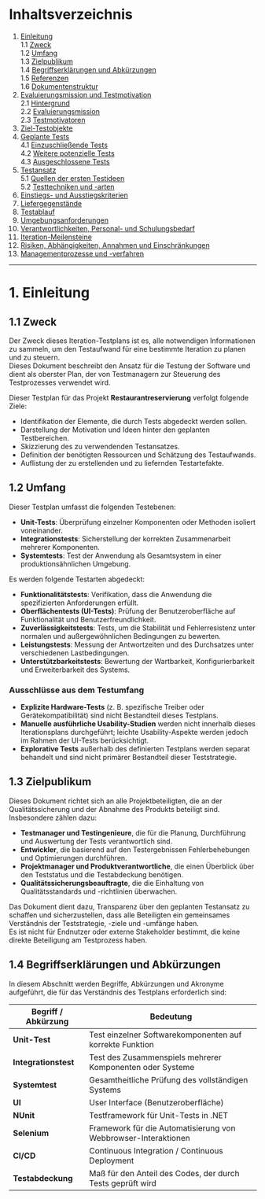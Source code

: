 # Inhaltsverzeichnis

1. [Einleitung](#1-einleitung)  
    1.1 [Zweck](#11-zweck)  
    1.2 [Umfang](#12-umfang)  
    1.3 [Zielpublikum](#13-zielpublikum)  
    1.4 [Begriffserklärungen und Abkürzungen](#14-begriffserklärungen-und-abkürzungen)  
    1.5 [Referenzen](#15-referenzen)  
    1.6 [Dokumentenstruktur](#16-dokumentenstruktur)  
2. [Evaluierungsmission und Testmotivation](#2-evaluierungsmission-und-testmotivation)  
    2.1 [Hintergrund](#21-hintergrund)  
    2.2 [Evaluierungsmission](#22-evaluierungsmission)  
    2.3 [Testmotivatoren](#23-testmotivatoren)  
3. [Ziel-Testobjekte](#3-ziel-testobjekte)  
4. [Geplante Tests](#4-geplante-tests)  
    4.1 [Einzuschließende Tests](#41-einzuschließende-tests)  
    4.2 [Weitere potenzielle Tests](#42-weitere-potenzielle-tests)  
    4.3 [Ausgeschlossene Tests](#43-ausgeschlossene-tests)  
5. [Testansatz](#5-testansatz)  
    5.1 [Quellen der ersten Testideen](#51-quellen-der-ersten-testideen)  
    5.2 [Testtechniken und -arten](#52-testtechniken-und--arten)  
6. [Einstiegs- und Ausstiegskriterien](#6-einstiegs--und-ausstiegskriterien)  
7. [Liefergegenstände](#7-liefergegenstände)  
8. [Testablauf](#8-testablauf)  
9. [Umgebungsanforderungen](#9-umgebungsanforderungen)  
10. [Verantwortlichkeiten, Personal- und Schulungsbedarf](#10-verantwortlichkeiten-personal--und-schulungsbedarf)  
11. [Iteration-Meilensteine](#11-iteration-meilensteine)  
12. [Risiken, Abhängigkeiten, Annahmen und Einschränkungen](#12-risiken-abhängigkeiten-annahmen-und-einschränkungen)  
13. [Managementprozesse und -verfahren](#13-managementprozesse-und--verfahren)  

---

# 1. Einleitung

## 1.1 Zweck

Der Zweck dieses Iteration-Testplans ist es, alle notwendigen Informationen zu sammeln, um den Testaufwand für eine bestimmte Iteration zu planen und zu steuern.  
Dieses Dokument beschreibt den Ansatz für die Testung der Software und dient als oberster Plan, der von Testmanagern zur Steuerung des Testprozesses verwendet wird.

Dieser Testplan für das Projekt **Restaurantreservierung** verfolgt folgende Ziele:
- Identifikation der Elemente, die durch Tests abgedeckt werden sollen.
- Darstellung der Motivation und Ideen hinter den geplanten Testbereichen.
- Skizzierung des zu verwendenden Testansatzes.
- Definition der benötigten Ressourcen und Schätzung des Testaufwands.
- Auflistung der zu erstellenden und zu liefernden Testartefakte.

## 1.2 Umfang

Dieser Testplan umfasst die folgenden Testebenen:
- **Unit-Tests**: Überprüfung einzelner Komponenten oder Methoden isoliert voneinander.
- **Integrationstests**: Sicherstellung der korrekten Zusammenarbeit mehrerer Komponenten.
- **Systemtests**: Test der Anwendung als Gesamtsystem in einer produktionsähnlichen Umgebung.

Es werden folgende Testarten abgedeckt:
- **Funktionalitätstests**: Verifikation, dass die Anwendung die spezifizierten Anforderungen erfüllt.
- **Oberflächentests (UI-Tests)**: Prüfung der Benutzeroberfläche auf Funktionalität und Benutzerfreundlichkeit.
- **Zuverlässigkeitstests**: Tests, um die Stabilität und Fehlerresistenz unter normalen und außergewöhnlichen Bedingungen zu bewerten.
- **Leistungstests**: Messung der Antwortzeiten und des Durchsatzes unter verschiedenen Lastbedingungen.
- **Unterstützbarkeitstests**: Bewertung der Wartbarkeit, Konfigurierbarkeit und Erweiterbarkeit des Systems.

### Ausschlüsse aus dem Testumfang
- **Explizite Hardware-Tests** (z. B. spezifische Treiber oder Gerätekompatibilität) sind nicht Bestandteil dieses Testplans.
- **Manuelle ausführliche Usability-Studien** werden nicht innerhalb dieses Iterationsplans durchgeführt; leichte Usability-Aspekte werden jedoch im Rahmen der UI-Tests berücksichtigt.
- **Explorative Tests** außerhalb des definierten Testplans werden separat behandelt und sind nicht primärer Bestandteil dieser Teststrategie.

## 1.3 Zielpublikum

Dieses Dokument richtet sich an alle Projektbeteiligten, die an der Qualitätssicherung und der Abnahme des Produkts beteiligt sind. Insbesondere zählen dazu:

- **Testmanager und Testingenieure**, die für die Planung, Durchführung und Auswertung der Tests verantwortlich sind.
- **Entwickler**, die basierend auf den Testergebnissen Fehlerbehebungen und Optimierungen durchführen.
- **Projektmanager und Produktverantwortliche**, die einen Überblick über den Teststatus und die Testabdeckung benötigen.
- **Qualitätssicherungsbeauftragte**, die die Einhaltung von Qualitätsstandards und -richtlinien überwachen.

Das Dokument dient dazu, Transparenz über den geplanten Testansatz zu schaffen und sicherzustellen, dass alle Beteiligten ein gemeinsames Verständnis der Teststrategie, -ziele und -umfänge haben.  
Es ist nicht für Endnutzer oder externe Stakeholder bestimmt, die keine direkte Beteiligung am Testprozess haben.

## 1.4 Begriffserklärungen und Abkürzungen

In diesem Abschnitt werden Begriffe, Abkürzungen und Akronyme aufgeführt, die für das Verständnis des Testplans erforderlich sind:

| Begriff / Abkürzung | Bedeutung |
|---------------------|-----------|
| **Unit-Test** | Test einzelner Softwarekomponenten auf korrekte Funktion |
| **Integrationstest** | Test des Zusammenspiels mehrerer Komponenten oder Systeme |
| **Systemtest** | Gesamtheitliche Prüfung des vollständigen Systems |
| **UI** | User Interface (Benutzeroberfläche) |
| **NUnit** | Testframework für Unit-Tests in .NET |
| **Selenium** | Framework für die Automatisierung von Webbrowser-Interaktionen |
| **CI/CD** | Continuous Integration / Continuous Deployment |
| **Testabdeckung** | Maß für den Anteil des Codes, der durch Tests geprüft wird |

